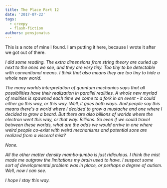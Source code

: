 ```yaml
---
title: The Place Part 12
date: '2017-07-22'
tags:
  - creepy
  - flash-fiction
authors: pensjonatus
---
```


This is a note of mine I found. I am putting it here, because I wrote it after
we got out of there.

<!-- truncate -->

_I did some reading. The extra dimensions from string theory are curled up next
to the ones we see, and they are very tiny. Too tiny to be detectable with
conventional means. I think that also means they are too tiny to hide a whole
new world._

_The many worlds interpretation of quantum mechanics says that all possibilities
have their realization in parallel realities. A whole new myriad of realities is
spawned each time we come to a fork in an event - it could either go this way,
or this way. Well, it goes both ways. And people say this means there's a world
where I decided to grow a mustache and one where I decided to grow a beard. But
there are also billions of worlds where the electron went this way, or that way.
Billions. So even if we could travel between these worlds, what are the odds we
would arrive in one where weird people co-exist with weird mechanisms and
potential sons are realized from a visceral mist?_

_None._

_All the other matter density mambo-jumbo is just ridiculous. I think the mist
made me outgrow the limitations my brain used to have. I suspect some sort of
developmental problem was in place, or perhaps a degree of autism. Well, now I
can see._

_I hope I stay this way._
